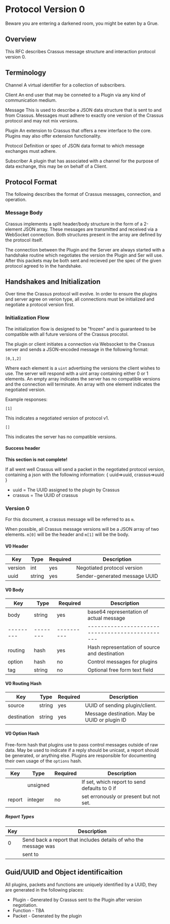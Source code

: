 # Protocol Version 0

Beware you are entering a darkened room, you might be eaten by a Grue.

## Overview

This RFC describes Crassus message structure and interaction protocol version
0.

## Terminology

Channel		A virtual identifier for a collection of subscribers.

Client 		An end user that may be conneted to a Plugin via any kind 
		of communication medium.

Message		This is used to describe a JSON data structure that is sent to 
 		and from Crassus. Messages must adhere to exactly one version
		of the Crassus protocol and may not mix versions.

Plugin		An extension to Crassus that offers a new interface to the 
		core. Plugins may also offer extension functionality.

Protocol 	Definition or spec of JSON data format to which message
		exchanges must adhere.

Subscriber	A plugin that has associated with a channel for the purpose of
 		data exchange, this may be on behalf of a Client.


## Protocol Format

The following describes the format of Crassus messages, connection, and
operation.

### Message Body

Crassus implements a split header/body structure in the form of a 2-element
JSON array. These messages are transmitted and received via a WebSocket 
connection. Both structures present in the array are defined by the
protocol itself.

The connection between the Plugin and the Server are always started with a
handshake routine which negotiates the version the Plugin and Ser will use. 
After this packets may be both sent and recieved per the spec of the given
protocol agreed to in the handshake.

## Handshakes and Initialization

Over time the Crassus protocol will evolve. In order to ensure the plugins and 
server agree on verion type, all connections must be initialized and negotiate
a protocol version first.

### Initialization Flow

The initialization flow is designed to be "frozen" and is guaranteed to be
compatible with all future versions of the Crassus procotol.

The plugin or client initiates a connection via Websocket to the Crassus server
and sends a JSON-encoded message in the following format:

```
[0,1,2]
```

Where each element is a `uint` advertising the versions the client wishes to
use. The server will respond with a uint array containing either 0 or 1
elements. An empty array indicates the server has no compatible versions and
the connection will terminate. An array with one element indicates the
negotiated version.

Example responses:
```
[1]
```

This indicates a negotiated version of protocol v1. 

```
[]
```

This indicates the server has no compatible versions.

#### Success header

**This section is not complete!**

If all went well Crassus will send a packet in the negotiated protocol version, containing a json with the following information: { uuid=>uuid, crassus=>uuid }

* uuid		= The UUID assigned to the plugin by Crassus
* crassus	= The UUID of crassus

### Version 0

For this document, a crassus message will be referred to as `m`. 

When possible, all Crassus message versions will be a JSON array of two 
elements. `m[0]` will be the header and `m[1]` will be the body.

#### V0 Header

| Key     | Type   | Required | Description                   | 
|---------|--------|----------|-------------------------------|
| version | int    | yes      | Negotiated protocol version   |
| uuid    | string | yes      | Sender-generated message UUID |


#### V0 Body

| Key     | Type   | Required | Description                                   | 
|---------|--------|----------|-----------------------------------------------|
| body    | string | yes      | base64 representation of actual message       |
|---------|--------|----------|-----------------------------------------------|
| routing | hash   | yes      | Hash representation of source and destination | 
| option  | hash   | no       | Control messages for plugins                  |
| tag     | string | no       | Optional free form text field                 |

#### V0 Routing Hash

| Key         | Type   | Required | Description                                   | 
|-------------|--------|----------|-----------------------------------------------|
| source      | string | yes      | UUID of sending plugin/client.                | 
| destination | string | yes      | Message destination. May be UUID or plugin ID | 

#### V0 Option Hash

Free-form hash that plugins use to pass control messages outside of raw data.
May be used to indicate if a reply should be unicast, a report should be
generated, or anything else. Plugins are responsible for documenting their own
usage of the `options` hash.

| Key         | Type     | Required | Description                                   | 
|-------------|----------|----------|-----------------------------------------------|
|             | unsigned |          | If set, which report to send defaults to 0 if |
| report      | integer  | no       | set erronously or present but not set.

##### Report Types

| Key         |  Description                                                       | 
|-------------|--------------------------------------------------------------------|
| 0           | Send back a report that includes details of who the message was    |
|             | sent to 														   |

## Guid/UUID and Object identificaition

All plugins, packets and functions are uniquely identified by a UUID, they are generated in the following places:
* Plugin - Generated by Crassus sent to the Plugin after version negotiation.
* Function - TBA
* Packet - Generated by the plugin